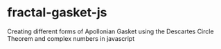 # fractal-gasket-js
Creating different forms of Apollonian Gasket using the Descartes Circle Theorem and complex numbers in javascript
